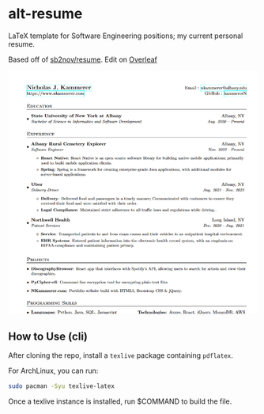 # alt-resume

LaTeX template for Software Engineering positions; my current personal resume.

Based off of [sb2nov/resume](https://github.com/sb2nov/resume/). Edit on [Overleaf](https://www.overleaf.com/)

![Example resume](resume.png)


## How to Use (cli)

After cloning the repo, install a ```texlive``` package containing ```pdflatex```.

For ArchLinux, you can run:

```bash
sudo pacman -Syu texlive-latex
```

Once a texlive instance is installed, run $COMMAND to build the file.

